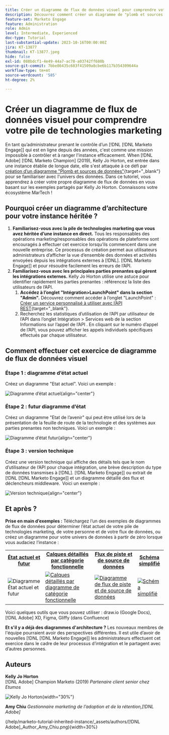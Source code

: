 ```yaml
---
title: Créer un diagramme de flux de données visuel pour comprendre votre pile de technologies marketing
description: Découvrez comment créer un diagramme de "plomb et sources de données" pour comprendre l’univers des données, pour contrôler et organiser efficacement l’instance.
feature-set: Marketo Engage
feature: Administration
role: Admin
level: Intermediate, Experienced
doc-type: Tutorial
last-substantial-update: 2023-10-16T00:00:00Z
jira: KT-13877
thumbnail: KT-13877.jpeg
hide: false
exl-id: 088bdcf1-4e49-44a7-ac78-a03742ff680b
source-git-commit: 7bbe86435c683f41509a8cbe6b117b354309644a
workflow-type: tm+mt
source-wordcount: '585'
ht-degree: 2%

---
```


# Créer un diagramme de flux de données visuel pour comprendre votre pile de technologies marketing

En tant qu’administrateur prenant le contrôle d’un [!DNL [!DNL Marketo Engage]] qui est en ligne depuis des années, c&#39;est comme une mission impossible à contrôler et à ranger l&#39;instance efficacement. When [!DNL Adobe] [!DNL Marketo Champion] (2019), Kelly Jo Horton, est entrée dans une instance établie de longue date, elle s&#39;est attaquée à ce défi par [création d’un diagramme &quot;Plomb et sources de données&quot;](https://nation.marketo.com/t5/employee-blogs/understand-your-marketing-technology-and-data-create-this/ba-p/296774){target="_blank"} pour se familiariser avec l&#39;univers des données. Dans ce tutoriel, vous apprendrez à créer votre propre diagramme de flux de données en vous basant sur les exemples partagés par Kelly Jo Horton. Connaissons votre écosystème MarTech !

## Pourquoi créer un diagramme d’architecture pour votre instance héritée ?

1. **Familiarisez-vous avec la pile de technologies marketing que vous avez héritée d’une instance en direct.** Tous les responsables des opérations marketing/responsables des opérations de plateforme sont encouragés à effectuer cet exercice lorsqu’ils commencent dans une nouvelle entreprise. Ce processus de création permet aux utilisateurs administrateurs d’afficher la vue d’ensemble des données et activités envoyées depuis les intégrations externes à [!DNL]. [!DNL Marketo Engage]] et pour résoudre facilement les erreurs de l’API.
2. **Familiarisez-vous avec les principales parties prenantes qui gèrent les intégrations externes.** Kelly Jo Horton utilise une astuce pour identifier rapidement les parties prenantes : référencez la liste des utilisateurs de l’API.
   1. **Accédez à l’onglet &quot;Intégration>LaunchPoint&quot; dans la section &quot;Admin&quot;.** Découvrez comment accéder à l’onglet &quot;LaunchPoint&quot; : [Créer un service personnalisé à utiliser avec l’API REST](https://experienceleague.adobe.com/docs/marketo/using/product-docs/administration/additional-integrations/create-a-custom-service-for-use-with-rest-api.html){target="_blank"}.
   2. Recherchez les statistiques d’utilisation de l’API par utilisateur de l’API dans l’onglet Intégration > Services web de la section Informations sur l’appel de l’API . En cliquant sur le numéro d’appel de l’API, vous pouvez afficher les appels individuels spécifiques effectués par chaque utilisateur.

## Comment effectuer cet exercice de diagramme de flux de données visuel

### Étape 1 : diagramme d’état actuel

Créez un diagramme &quot;Etat actuel&quot;. Voici un exemple :

![Diagramme d’état actuel](/help/marketo-tutorial-inherited-instance/_assets/data-flow-diagram/Current_State_Lead_Data_Sources_KellyJo_Horton.png){align="center"}


### Étape 2 : futur diagramme d’état

Créez un diagramme &quot;Etat de l’avenir&quot; qui peut être utilisé lors de la présentation de la feuille de route de la technologie et des systèmes aux parties prenantes non techniques. Voici un exemple :

![Diagramme d’état futur](/help/marketo-tutorial-inherited-instance/_assets/data-flow-diagram/Future-State-Lead-Data-Sources-KellyJo-Horton.png){align="center"}

### Étape 3 : version technique

Créez une version technique qui affiche des détails tels que le nom d’utilisateur de l’API pour chaque intégration, une brève description du type de données transmises à [!DNL]. [!DNL Marketo Engage]] ou extrait de [!DNL [!DNL Marketo Engage]] et un diagramme détaillé des flux et déclencheurs middleware.  Voici un exemple :

![Version technique](/help/marketo-tutorial-inherited-instance/_assets/data-flow-diagram/Lead-Data-Source-Diagram-KellyJo-Horton.png){align="center"}


## Et après ? 

**Prise en main d’exemples :**
Téléchargez l’un des exemples de diagrammes de flux de données pour déterminer l’état actuel de votre pile de technologies marketing, de votre personne et de votre flux de données, ou créez un diagramme pour votre univers de données à partir de zéro lorsque vous audaciez l’instance :


<table style="table-layout:fixed">
   <tr>  
      <td style="border: 0;">
      <div style="text-align: center;">
          <a href="./_assets/downloads/Current_Future_State_Lead_Data_Sources.zip">
            <strong>État actuel et futur</strong>
         </a>
      </div>
      </td>
      <td style="border: 0;">
      <div style="text-align: center;">
         <a href="./_assets/downloads/Detailed_Layers_by_Functional_Category_Stacked_Technologies.zip">
         <strong>Calques détaillés par catégorie fonctionnelle </strong>   
         </a>
      </div>
      </td>
      <td style="border: 0;">
         <div style="text-align: center;">
         <a href="./_assets/downloads/Lead_Data_Source.zip">
           <strong>Flux de piste et de source de données </strong>  
         </a>
         </div>
       </td> 
       <td style="border: 0;">
         <div style="text-align: center;">
         <a href="./_assets/downloads/Simple_World_Class_Stage_Stack.zip">
          <strong>Schéma simplifié</strong>  
         </a>
         </div>
        </td>  
   </tr>
   <tr>
    <td style="border: 0;">
         <div>
          <img alt="Diagramme État actuel et futur" src="./_assets/Thumbnail_Current-Future State Lead_Data Sources_KellyJo_Horton.png"/>
         </a>
      </div>
      </td>
      <td style="border: 0;">
         <div>
         <a href="./_assets/downloads/Detailed_Layers_by_Functional_Category_Stacked_Technologies.zip">
         <img alt="Calques détaillés par diagramme de catégorie fonctionnelle" src="./_assets/Thumbnail_Detailed_Layers_by_Functional_Category_Stacked_Technologies_KellyJo_Horton.png" />
       </a>
         </div>
      </td>
       <td style="border: 0;">
         <div>
            <a href="./_assets/downloads/Lead_Data_Source.zip">
         <img alt="Diagramme de flux de piste et de source de données" src="./_assets/Thumbnail_Lead-Data Source Diagram_KellyJo_Horton.png" />
         </a>
         </div>
      </td>
     <td style="border: 0;">
         <div>
            <a href="./_assets/downloads/Simple_World_Class_Stage_Stack.zip">
             <img alt="Schéma simplifié" src="./_assets/Thumbnail_Simple_World_Class_Stage_Stack.png" />
         </a>
         </div>
      </td>
</table>

Voici quelques outils que vous pouvez utiliser : draw.io (Google Docs), [!DNL Adobe] XD, Figma, Gliffy (dans Confluence)

**Et s&#39;il y a déjà des diagrammes d&#39;architecture ?** Les nouveaux membres de l&#39;équipe pourraient avoir des perspectives différentes. Il est utile d’avoir de nouvelles [!DNL [!DNL Marketo Engage]] les administrateurs effectuent cet exercice dans le cadre de leur processus d’intégration et le partagent avec d’autres personnes.

## Auteurs

**Kelly Jo Horton**\
[!DNL Adobe] Champion Marketo (2019)
*Partenaire client senior chez Etumos*

![Kelly Jo Horton](/help/marketo-tutorial-inherited-instance/_assets/authors/Customer_Author_Kelly_Jo_Horton.png){width="30%"}

**Amy Chiu**
*Gestionnaire marketing de l’adoption et de la rétention,[!DNL Adobe]*

(/help/marketo-tutorial-inherited-instance/_assets/authors/[!DNL Adobe]_Author_Amy_Chiu.png){width=30%}
